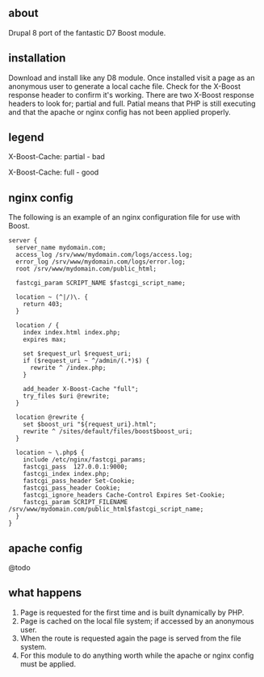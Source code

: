 ## about
Drupal 8 port of the fantastic D7 Boost module.

## installation
Download and install like any D8 module. Once installed visit a page as an anonymous user to
generate a local cache file. Check for the X-Boost response header to confirm it's working. There
are two X-Boost response headers to look for; partial and full. Patial means that PHP is still executing
and that the apache or nginx config has not been applied properly.

## legend
X-Boost-Cache: partial - bad

X-Boost-Cache: full - good

## nginx config
The following is an example of an nginx configuration file for use with Boost.

```
server {
  server_name mydomain.com;
  access_log /srv/www/mydomain.com/logs/access.log;
  error_log /srv/www/mydomain.com/logs/error.log;
  root /srv/www/mydomain.com/public_html;

  fastcgi_param SCRIPT_NAME $fastcgi_script_name;

  location ~ (^|/)\. {
    return 403;
  }
    
  location / {
    index index.html index.php;
    expires max;

    set $request_url $request_uri;
    if ($request_uri ~ ^/admin/(.*)$) {
      rewrite ^ /index.php;
    }

    add_header X-Boost-Cache "full";
    try_files $uri @rewrite;
  }

  location @rewrite {
    set $boost_uri "${request_uri}.html";
    rewrite ^ /sites/default/files/boost$boost_uri;
  }

  location ~ \.php$ {
    include /etc/nginx/fastcgi_params;
    fastcgi_pass  127.0.0.1:9000;
    fastcgi_index index.php;
    fastcgi_pass_header Set-Cookie;
    fastcgi_pass_header Cookie;
    fastcgi_ignore_headers Cache-Control Expires Set-Cookie;
    fastcgi_param SCRIPT_FILENAME /srv/www/mydomain.com/public_html$fastcgi_script_name;
  }
}
```

## apache config
@todo

## what happens
1. Page is requested for the first time and is built dynamically by PHP.
2. Page is cached on the local file system; if accessed by an anonymous user.
3. When the route is requested again the page is served from the file system.
4. For this module to do anything worth while the apache or nginx config must be applied.
